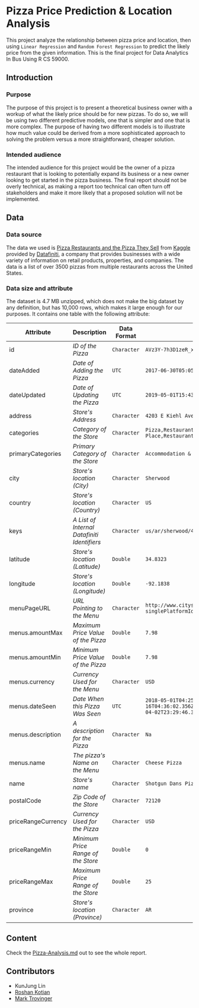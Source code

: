 # Pizza Price Prediction & Location Analysis

This project analyze the relationship between pizza price and location, then using `Linear Regression` and `Random Forest Regression` to predict the likely price from the given information.
This is the final project for Data Analytics In Bus Using R CS 59000.

## Introduction

### Purpose

The purpose of this project is to present a theoretical business owner with a workup of what the likely price should be for new pizzas. To do so, we will be using two different predictive models, one that is simpler and one that is more complex. The purpose of having two different models is to illustrate how much value could be derived from a more sophisticated approach to solving the problem versus a more straightforward, cheaper solution.

### Intended audience

The intended audience for this project would be the owner of a pizza restaurant that is looking to potentially expand its business or a new owner looking to get started in the pizza business. The final report should not be overly technical, as making a report too technical can often turn off stakeholders and make it more likely that a proposed solution will not be implemented.

## Data

### Data source

The data we used is [Pizza Restaurants and the Pizza They Sell](https://www.kaggle.com/datafiniti/pizza-restaurants-and-the-pizza-they-sell) from [Kaggle](https://www.kaggle.com/) provided by [Datafiniti](https://datafiniti.co/), a company that provides businesses with a wide variety of information on retail products, properties, and companies.
The data is a list of over 3500 pizzas from multiple restaurants across the United States.

### Data size and attribute

The dataset is 4.7 MB unzipped, which does not make the big dataset by any definition, but has 10,000 rows, which makes it large enough for our purposes.
It contains one table with the following attribute:

| Attribute          | Description                                 | Data Format | Example                                                                                                                        |
| ------------------ | ------------------------------------------- | ----------- | ------------------------------------------------------------------------------------------------------------------------------ |
| id                 | *ID of the Pizza*                           | `Character` | `AVz3Y-7h3D1zeR_xDAqm`                                                                                                         |
| dateAdded          | *Date of Adding the Pizza*                  | `UTC`       | `2017-06-30T05:05:40Z`                                                                                                         |
| dateUpdated        | *Date of Updating the Pizza*                | `UTC`       | `2019-05-01T15:43:09Z`                                                                                                         |
| address            | *Store's Address*                           | `Character` | `4203 E Kiehl Ave`                                                                                                             |
| categories         | *Category of the Store*                     | `Character` | `Pizza,Restaurant,American restaurants,Pizza Place,Restaurants`                                                                |
| primaryCategories  | *Primary Category of the Store*             | `Character` | `Accommodation & Food Services`                                                                                                |
| city               | *Store's location (City)*                   | `Character` | `Sherwood`                                                                                                                     |
| country            | *Store's location (Country)*                | `Character` | `US`                                                                                                                           |
| keys               | *A List of Internal Datafiniti Identifiers* | `Character` | `us/ar/sherwood/4203ekiehlave/-1051391616`                                                                                     |
| latitude           | *Store's location (Latitude)*               | `Double`    | `34.8323`                                                                                                                      |
| longitude          | *Store's location (Longitude)*              | `Double`    | `-92.1838`                                                                                                                     |
| menuPageURL        | *URL Pointing to the Menu*                  | `Character` | `http://www.citysearch.com/profile/menu/1550074?singlePlatformId=shotgun-dans-pizza`                                           |
| menus.amountMax    | *Maximum Price Value of the Pizza*          | `Double`    | `7.98`                                                                                                                         |
| menus.amountMin    | *Minimum Price Value of the Pizza*          | `Double`    | `7.98`                                                                                                                         |
| menus.currency     | *Currency Used for the Menu*                | `Character` | `USD`                                                                                                                          |
| menus.dateSeen     | *Date When this Pizza Was Seen*             | `UTC`       | `2018-05-01T04:25:37.197Z,2018-04-16T04:36:02.356Z,2018-02-15T19:58:01.612Z,2018-04-02T23:29:46.353Z,2018-06-28T11:37:25.942Z` |
| menus.description  | *A description for the Pizza*               | `Character` | `Na`                                                                                                                           |
| menus.name         | *The pizza's Name on the Menu*              | `Character` | `Cheese Pizza`                                                                                                                 |
| name               | *Store's name*                              | `Character` | `Shotgun Dans Pizza`                                                                                                           |
| postalCode         | *Zip Code of the Store*                     | `Character` | `72120`                                                                                                                        |
| priceRangeCurrency | *Currency Used for the Pizza*               | `Character` | `USD`                                                                                                                          |
| priceRangeMin      | *Minimum Price Range of the Store*          | `Double`    | `0`                                                                                                                            |
| priceRangeMax      | *Maximum Price Range of the Store*          | `Double`    | `25`                                                                                                                           |
| province           | *Store's location (Province)*               | `Character` | `AR`                                                                                                                           |

## Content

Check the [Pizza-Analysis.md](https://github.com/Ronaldzzzzz/Pizza-Analysis/blob/master/Pizza-Analysis.md) out to see the whole report.

## Contributors

* KunJung Lin
* [Roshan Kotian](https://github.com/roshkotian)
* [Mark Trovinger](https://github.com/marktrovinger)
